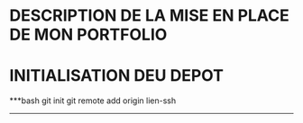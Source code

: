 # DESCRIPTION DE LA MISE EN PLACE DE MON PORTFOLIO

# INITIALISATION DEU DEPOT

***bash
    git init
    git remote add origin lien-ssh
***